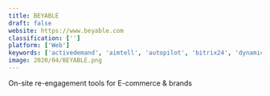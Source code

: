 ```yaml
---
title: BEYABLE
draft: false 
website: https://www.beyable.com
classification: ['']
platform: ['Web']
keywords: ['activedemand', 'aimtell', 'autopilot', 'bitrix24', 'dynamic_yield', 'gainsight', 'geo_targetly', 'influx_md', 'kartra', 'marketing_optimizer', 'notifyvisitors', 'optimonk', 'pyze', 'sendx', 'smartlook', 'yieldify']
image: 2020/04/BEYABLE.png
---
```

On-site re-engagement tools for E-commerce & brands